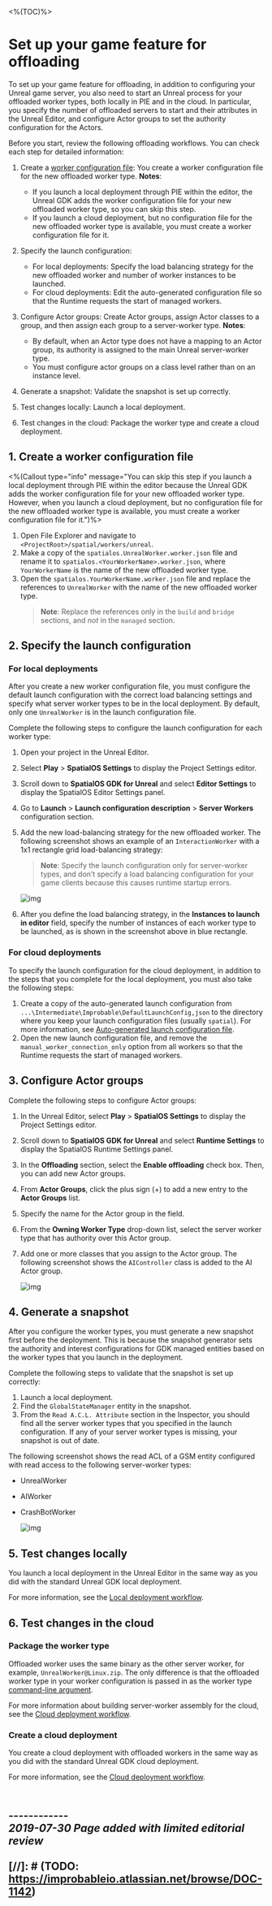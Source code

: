 <%(TOC)%>

# Set up your game feature for offloading

To set up your game feature for offloading, in addition to configuring your Unreal game server, you also need to start an Unreal process for your offloaded worker types, both locally in PIE and in the cloud. In particular, you specify the number of offloaded servers to start and their attributes in the Unreal Editor, and configure Actor groups to set the authority configuration for the Actors.

Before you start, review the following offloading workflows. You can check each step for detailed information:

1. Create a [worker configuration file]({{urlRoot}}/content/glossary#worker-configuration-file): You create a worker configuration file for the new offloaded worker type.
    **Notes**:
    - If you launch a local deployment through PIE within the editor, the Unreal GDK adds the worker configuration file for your new offloaded worker type, so you can skip this step.
    - If you launch a cloud deployment, but no configuration file for the new offloaded worker type is available, you must create a worker configuration file for it.
2. Specify the launch configuration: 
    - For local deployments: Specify the load balancing strategy for the new offloaded worker and number of worker instances to be launched.
    - For cloud deployments: Edit the auto-generated configuration file so that the Runtime requests the start of managed workers.

3. Configure Actor groups: Create Actor groups, assign Actor classes to a group, and then assign each group to a server-worker type.
    **Notes**:
    - By default, when an Actor type does not have a mapping to an Actor group, its authority is assigned to the main Unreal server-worker type.
    - You must configure actor groups on a class level rather than on an instance level.
4. Generate a snapshot: Validate the snapshot is set up correctly.
5. Test changes locally: Launch a local deployment.
6. Test changes in the cloud: Package the worker type and create a cloud deployment.

## 1. Create a worker configuration file

<%(Callout type="info" message="You can skip this step if you launch a local deployment through PIE within the editor because the Unreal GDK adds the worker configuration file for your new offloaded worker type. However, when you launch a cloud deployment, but no configuration file for the new offloaded worker type is available, you must create a worker configuration file for it.")%>

1. Open File Explorer and navigate to `<ProjectRoot>/spatial/workers/unreal`.
2. Make a copy of the `spatialos.UnrealWorker.worker.json` file and rename it to `spatialos.<YourWorkerName>.worker.json`, where `YourWorkerName` is the name of the new offloaded worker type.
3. Open the `spatialos.YourWorkerName.worker.json` file and replace the references to `UnrealWorker` with the name of the new offloaded worker type.
    > **Note**: Replace the references only in the `build` and `bridge` sections, and *not* in the `managed` section.

## 2. Specify the launch configuration

### For local deployments

After you create a new worker configuration file, you must configure the default launch configuration with the correct load balancing settings and specify what server worker types to be in the local deployment. By default, only one `UnrealWorker` is in the launch configuration file.

Complete the following steps to configure the launch configuration for each worker type:

1. Open your project in the Unreal Editor.
2. Select **Play** > **SpatialOS Settings** to display the Project Settings editor. 
3. Scroll down to **SpatialOS GDK for Unreal** and select **Editor Settings** to display the SpatialOS Editor Settings panel.
4. Go to **Launch** > **Launch configuration description** > **Server Workers** configuration section. 
5. Add the new load-balancing strategy for the new offloaded worker. The following screenshot shows an example of an `InteractionWorker` with a 1x1 rectangle grid load-balancing strategy:
    
    > **Note**: Specify the launch configuration only for server-worker types, and don’t specify a load balancing configuration for your game clients because this causes runtime startup errors.

    ![img]({{assetRoot}}assets/specify-launch-configuration.png)
6. After you define the load balancing strategy, in the **Instances to launch in editor** field, specify the number of instances of each worker type to be launched, as is shown in the screenshot above in blue rectangle.

### For cloud deployments

To specify the launch configuration for the cloud deployment, in addition to the steps that you complete for the local deployment, you must also take the following steps:

1. Create a copy of the auto-generated launch configuration from `...\Intermediate\Improbable\DefaultLaunchConfig,json` to the directory where you keep your launch configuration files (usually `spatial`). For more information, see [Auto-generated launch configuration file]({{urlRoot}}/content/unreal-editor-interface/toolbars#auto-generated-launch-config-for-pie-server-worker-types).
2. Open the new launch configuration file, and remove the `manual_worker_connection_only` option from all workers so that the Runtime requests the start of managed workers.

## 3. Configure Actor groups

Complete the following steps to configure Actor groups:

1. In the Unreal Editor, select **Play** > **SpatialOS Settings** to display the Project Settings editor.
2. Scroll down to **SpatialOS GDK for Unreal** and select **Runtime Settings** to display the SpatialOS Runtime Settings panel.
3. In the **Offloading** section, select the **Enable offloading** check box. Then, you can add new Actor groups.
4. From **Actor Groups**, click the plus sign (+) to add a new entry to the **Actor Groups** list.
5. Specify the name for the Actor group in the field.
6. From the **Owning Worker Type** drop-down list, select the server worker type that has authority over this Actor group.
7. Add one or more classes that you assign to the Actor group. The following screenshot shows the `AIController` class is added to the AI Actor group.

    ![img]({{assetRoot}}assets/configure-actor-groups.png)

## 4. Generate a snapshot

After you configure the worker types, you must generate a new snapshot first before the deployment. This is because the snapshot generator sets the authority and interest configurations for GDK managed entities based on the worker types that you launch in the deployment.

Complete the following steps to validate that the snapshot is set up correctly:

1. Launch a local deployment.
2. Find the `GlobalStateManager` entity in the snapshot.
3. From the `Read A.C.L. Attribute` section in the Inspector, you should find all the server worker types that you specified in the launch configuration. If any of your server worker types is missing, your snapshot is out of date.

The following screenshot shows the read ACL of a GSM entity configured with read access to the following server-worker types:

- UnrealWorker
- AIWorker
- CrashBotWorker

    ![img]({{assetRoot}}assets/snapshot-validation.png)

## 5. Test changes locally

You launch a local deployment in the Unreal Editor in the same way as you did with the standard Unreal GDK local deployment.

For more information, see the [Local deployment workflow]({{urlRoot}}/content/local-deployment-workflow).

## 6. Test changes in the cloud

### Package the worker type

Offloaded worker uses the same binary as the other server worker, for example, `UnrealWorker@Linux.zip`. The only difference is that the offloaded worker type in your worker configuration is passed in as the worker type [command-line argument]({{urlRoot}}/content/command-line-arguments).

For more information about building server-worker assembly for the cloud, see the [Cloud deployment workflow]({{urlRoot}}/content/cloud-deployment-workflow).

### Create a cloud deployment

You create a cloud deployment with offloaded workers in the same way as you did with the standard Unreal GDK cloud deployment.

For more information, see the [Cloud deployment workflow]({{urlRoot}}/content/cloud-deployment-workflow).

<br/>------------<br/>
_2019-07-30 Page added with limited editorial review_
<br/>
<br/>
[//]: # (TODO: https://improbableio.atlassian.net/browse/DOC-1142)
------------